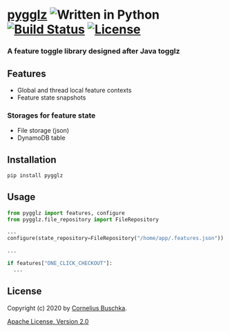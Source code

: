 # [pygglz](https://github.com/cbuschka/pygglz) ![Written in Python](https://img.shields.io/badge/python-3.6,%203.7,%203.8-blue.svg) [![Build Status](https://travis-ci.org/cbuschka/pygglz.svg?branch=master)](https://travis-ci.org/cbuschka/pygglz) [![License](https://img.shields.io/badge/License-Apache%202.0-blue.svg)](https://github.com/cbuschka/pygglz/blob/master/license.txt)

### A feature toggle library designed after Java togglz

## Features
* Global and thread local feature contexts
* Feature state snapshots

### Storages for feature state
* File storage (json)
* DynamoDB table

## Installation

```bash
pip install pygglz
```

## Usage

```python
from pygglz import features, configure
from pygglz.file_repository import FileRepository

...
configure(state_repository=FileRepository("/home/app/.features.json"))

...

if features["ONE_CLICK_CHECKOUT"]:
  ...
```

## License
Copyright (c) 2020 by [Cornelius Buschka](https://github.com/cbuschka).

[Apache License, Version 2.0](./license.txt)

